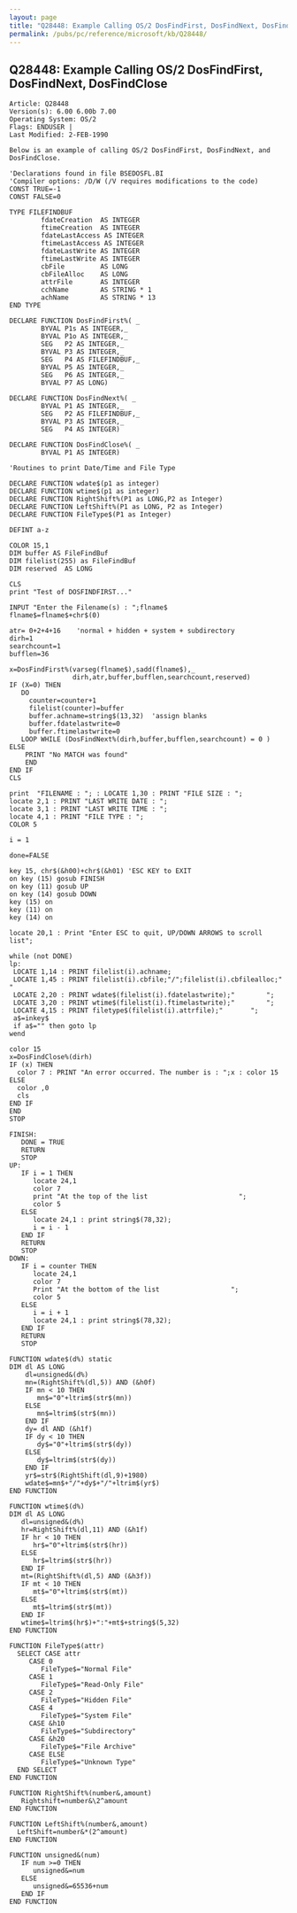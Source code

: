 ```yaml
---
layout: page
title: "Q28448: Example Calling OS/2 DosFindFirst, DosFindNext, DosFindClose"
permalink: /pubs/pc/reference/microsoft/kb/Q28448/
---
```


## Q28448: Example Calling OS/2 DosFindFirst, DosFindNext, DosFindClose

	Article: Q28448
	Version(s): 6.00 6.00b 7.00
	Operating System: OS/2
	Flags: ENDUSER |
	Last Modified: 2-FEB-1990
	
	Below is an example of calling OS/2 DosFindFirst, DosFindNext, and
	DosFindClose.
	
	'Declarations found in file BSEDOSFL.BI
	'Compiler options: /D/W (/V requires modifications to the code)
	CONST TRUE=-1
	CONST FALSE=0
	
	TYPE FILEFINDBUF
	        fdateCreation  AS INTEGER
	        ftimeCreation  AS INTEGER
	        fdateLastAccess AS INTEGER
	        ftimeLastAccess AS INTEGER
	        fdateLastWrite AS INTEGER
	        ftimeLastWrite AS INTEGER
	        cbFile         AS LONG
	        cbFileAlloc    AS LONG
	        attrFile       AS INTEGER
	        cchName        AS STRING * 1
	        achName        AS STRING * 13
	END TYPE
	
	DECLARE FUNCTION DosFindFirst%( _
	        BYVAL P1s AS INTEGER,_
	        BYVAL P1o AS INTEGER,_
	        SEG   P2 AS INTEGER,_
	        BYVAL P3 AS INTEGER,_
	        SEG   P4 AS FILEFINDBUF,_
	        BYVAL P5 AS INTEGER,_
	        SEG   P6 AS INTEGER,_
	        BYVAL P7 AS LONG)
	
	DECLARE FUNCTION DosFindNext%( _
	        BYVAL P1 AS INTEGER,_
	        SEG   P2 AS FILEFINDBUF,_
	        BYVAL P3 AS INTEGER,_
	        SEG   P4 AS INTEGER)
	
	DECLARE FUNCTION DosFindClose%( _
	        BYVAL P1 AS INTEGER)
	
	'Routines to print Date/Time and File Type
	
	DECLARE FUNCTION wdate$(p1 as integer)
	DECLARE FUNCTION wtime$(p1 as integer)
	DECLARE FUNCTION RightShift%(P1 as LONG,P2 as Integer)
	DECLARE FUNCTION LeftShift%(P1 as LONG, P2 as Integer)
	DECLARE FUNCTION FileType$(P1 as Integer)
	
	DEFINT a-z
	
	COLOR 15,1
	DIM buffer AS FileFindBuf
	DIM filelist(255) as FileFindBuf
	DIM reserved  AS LONG
	
	CLS
	print "Test of DOSFINDFIRST..."
	
	INPUT "Enter the Filename(s) : ";flname$
	flname$=flname$+chr$(0)
	
	atr= 0+2+4+16    'normal + hidden + system + subdirectory
	dirh=1
	searchcount=1
	bufflen=36
	
	x=DosFindFirst%(varseg(flname$),sadd(flname$),_
	                dirh,atr,buffer,bufflen,searchcount,reserved)
	IF (X=0) THEN
	   DO
	     counter=counter+1
	     filelist(counter)=buffer
	     buffer.achname=string$(13,32)  'assign blanks
	     buffer.fdatelastwrite=0
	     buffer.ftimelastwrite=0
	   LOOP WHILE (DosFindNext%(dirh,buffer,bufflen,searchcount) = 0 )
	ELSE
	    PRINT "No MATCH was found"
	    END
	END IF
	CLS
	
	print  "FILENAME : "; : LOCATE 1,30 : PRINT "FILE SIZE : ";
	locate 2,1 : PRINT "LAST WRITE DATE : ";
	locate 3,1 : PRINT "LAST WRITE TIME : ";
	locate 4,1 : PRINT "FILE TYPE : ";
	COLOR 5
	
	i = 1
	
	done=FALSE
	
	key 15, chr$(&h00)+chr$(&h01) 'ESC KEY to EXIT
	on key (15) gosub FINISH
	on key (11) gosub UP
	on key (14) gosub DOWN
	key (15) on
	key (11) on
	key (14) on
	
	locate 20,1 : Print "Enter ESC to quit, UP/DOWN ARROWS to scroll list";
	
	while (not DONE)
	lp:
	 LOCATE 1,14 : PRINT filelist(i).achname;
	 LOCATE 1,45 : PRINT filelist(i).cbfile;"/";filelist(i).cbfilealloc;"       "
	 LOCATE 2,20 : PRINT wdate$(filelist(i).fdatelastwrite);"        ";
	 LOCATE 3,20 : PRINT wtime$(filelist(i).ftimelastwrite);"        ";
	 LOCATE 4,15 : PRINT filetype$(filelist(i).attrfile);"       ";
	 a$=inkey$
	 if a$="" then goto lp
	wend
	
	color 15
	x=DosFindClose%(dirh)
	IF (x) THEN
	  color 7 : PRINT "An error occurred. The number is : ";x : color 15
	ELSE
	  color ,0
	  cls
	END IF
	END
	STOP
	
	FINISH:
	   DONE = TRUE
	   RETURN
	   STOP
	UP:
	   IF i = 1 THEN
	      locate 24,1
	      color 7
	      print "At the top of the list                       ";
	      color 5
	   ELSE
	      locate 24,1 : print string$(78,32);
	      i = i - 1
	   END IF
	   RETURN
	   STOP
	DOWN:
	   IF i = counter THEN
	      locate 24,1
	      color 7
	      Print "At the bottom of the list                  ";
	      color 5
	   ELSE
	      i = i + 1
	      locate 24,1 : print string$(78,32);
	   END IF
	   RETURN
	   STOP
	
	FUNCTION wdate$(d%) static
	DIM dl AS LONG
	    dl=unsigned&(d%)
	    mn=(RightShift%(dl,5)) AND (&h0f)
	    IF mn < 10 THEN
	       mn$="0"+ltrim$(str$(mn))
	    ELSE
	       mn$=ltrim$(str$(mn))
	    END IF
	    dy= dl AND (&h1f)
	    IF dy < 10 THEN
	       dy$="0"+ltrim$(str$(dy))
	    ELSE
	       dy$=ltrim$(str$(dy))
	    END IF
	    yr$=str$(RightShift(dl,9)+1980)
	    wdate$=mn$+"/"+dy$+"/"+ltrim$(yr$)
	END FUNCTION
	
	FUNCTION wtime$(d%)
	DIM dl AS LONG
	   dl=unsigned&(d%)
	   hr=RightShift%(dl,11) AND (&h1f)
	   IF hr < 10 THEN
	      hr$="0"+ltrim$(str$(hr))
	   ELSE
	      hr$=ltrim$(str$(hr))
	   END IF
	   mt=(RightShift%(dl,5) AND (&h3f))
	   IF mt < 10 THEN
	      mt$="0"+ltrim$(str$(mt))
	   ELSE
	      mt$=ltrim$(str$(mt))
	   END IF
	   wtime$=ltrim$(hr$)+":"+mt$+string$(5,32)
	END FUNCTION
	
	FUNCTION FileType$(attr)
	  SELECT CASE attr
	     CASE 0
	        FileType$="Normal File"
	     CASE 1
	        FileType$="Read-Only File"
	     CASE 2
	        FileType$="Hidden File"
	     CASE 4
	        FileType$="System File"
	     CASE &h10
	        FileType$="Subdirectory"
	     CASE &h20
	        FileType$="File Archive"
	     CASE ELSE
	        FileType$="Unknown Type"
	  END SELECT
	END FUNCTION
	
	FUNCTION RightShift%(number&,amount)
	   Rightshift=number&\2^amount
	END FUNCTION
	
	FUNCTION LeftShift%(number&,amount)
	  LeftShift=number&*(2^amount)
	END FUNCTION
	
	FUNCTION unsigned&(num)
	   IF num >=0 THEN
	      unsigned&=num
	   ELSE
	      unsigned&=65536+num
	   END IF
	END FUNCTION
